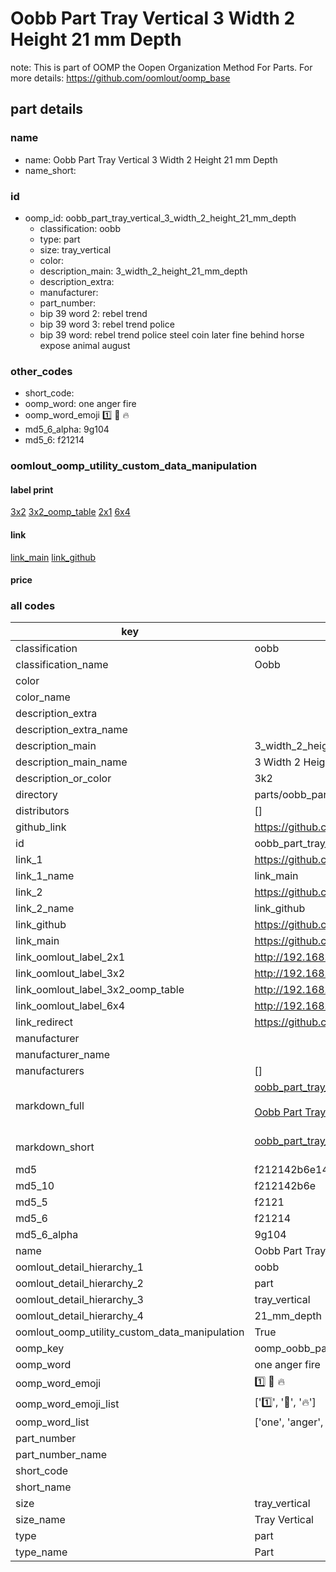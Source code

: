 # Oobb Part Tray Vertical 3 Width 2 Height 21 mm Depth  

note: This is part of OOMP the Oopen Organization Method For Parts. For more details: https://github.com/oomlout/oomp_base

##  part details
  







### name
* name: Oobb Part Tray Vertical 3 Width 2 Height 21 mm Depth
* name_short: 
### id
* oomp_id: oobb_part_tray_vertical_3_width_2_height_21_mm_depth
  * classification: oobb
  * type: part
  * size: tray_vertical
  * color: 
  * description_main: 3_width_2_height_21_mm_depth
  * description_extra: 
  * manufacturer: 
  * part_number: 
  * bip 39 word 2: rebel trend
  * bip 39 word 3: rebel trend police
  * bip 39 word: rebel trend police steel coin later fine behind horse expose animal august

### other_codes
* short_code: 
* oomp_word: one anger fire
* oomp_word_emoji :one: :anger: :fire:
* md5_6_alpha: 9g104
* md5_6: f21214






### oomlout_oomp_utility_custom_data_manipulation
#### label print
[3x2](http://192.168.1.245:1112/?label=oomp%209g104)
[3x2_oomp_table](http://192.168.1.108:1112/?label=oomp%209g104)
[2x1](http://192.168.1.242:1112/?label=oomp%209g104)
[6x4](http://192.168.1.55:1112/?label=oomp%209g104)    

#### link

[link_main](https://github.com/oomlout/oomlout_oomp_version_1_messy/tree/main/parts/oobb_part_tray_vertical_3_width_2_height_21_mm_depth) [link_github](https://github.com/oomlout/oomlout_oomp_version_1_messy/tree/main/parts/oobb_part_tray_vertical_3_width_2_height_21_mm_depth)                             

#### price







### all codes 
| key | value |  
| --- | --- |  
| classification | oobb |  
| classification_name | Oobb |  
| color |  |  
| color_name |  |  
| description_extra |  |  
| description_extra_name |  |  
| description_main | 3_width_2_height_21_mm_depth |  
| description_main_name | 3 Width 2 Height 21 mm Depth |  
| description_or_color | 3k2 |  
| directory | parts/oobb_part_tray_vertical_3_width_2_height_21_mm_depth |  
| distributors | [] |  
| github_link | https://github.com/oomlout/oomlout_oomp_part_src/tree/main/parts/oobb_part_tray_vertical_3_width_2_height_21_mm_depth |  
| id | oobb_part_tray_vertical_3_width_2_height_21_mm_depth |  
| link_1 | https://github.com/oomlout/oomlout_oomp_version_1_messy/tree/main/parts/oobb_part_tray_vertical_3_width_2_height_21_mm_depth |  
| link_1_name | link_main |  
| link_2 | https://github.com/oomlout/oomlout_oomp_version_1_messy/tree/main/parts/oobb_part_tray_vertical_3_width_2_height_21_mm_depth |  
| link_2_name | link_github |  
| link_github | https://github.com/oomlout/oomlout_oomp_version_1_messy/tree/main/parts/oobb_part_tray_vertical_3_width_2_height_21_mm_depth |  
| link_main | https://github.com/oomlout/oomlout_oomp_version_1_messy/tree/main/parts/oobb_part_tray_vertical_3_width_2_height_21_mm_depth |  
| link_oomlout_label_2x1 | http://192.168.1.242:1112/?label=oomp%209g104 |  
| link_oomlout_label_3x2 | http://192.168.1.245:1112/?label=oomp%209g104 |  
| link_oomlout_label_3x2_oomp_table | http://192.168.1.108:1112/?label=oomp%209g104 |  
| link_oomlout_label_6x4 | http://192.168.1.55:1112/?label=oomp%209g104 |  
| link_redirect | https://github.com/oomlout/oomlout_oomp_version_1_messy/tree/main/parts/oobb_part_tray_vertical_3_width_2_height_21_mm_depth |  
| manufacturer |  |  
| manufacturer_name |  |  
| manufacturers | [] |  
| markdown_full | [oobb_part_tray_vertical_3_width_2_height_21_mm_depth](none)<br>[](none)<br>[Oobb Part Tray Vertical 3 Width 2 Height 21 Mm Depth](none)<br><br> |  
| markdown_short | [oobb_part_tray_vertical_3_width_2_height_21_mm_depth](none)<br><br> |  
| md5 | f212142b6e148ad9f516bd534f7a0599 |  
| md5_10 | f212142b6e |  
| md5_5 | f2121 |  
| md5_6 | f21214 |  
| md5_6_alpha | 9g104 |  
| name | Oobb Part Tray Vertical 3 Width 2 Height 21 mm Depth |  
| oomlout_detail_hierarchy_1 | oobb |  
| oomlout_detail_hierarchy_2 | part |  
| oomlout_detail_hierarchy_3 | tray_vertical |  
| oomlout_detail_hierarchy_4 | 21_mm_depth |  
| oomlout_oomp_utility_custom_data_manipulation | True |  
| oomp_key | oomp_oobb_part_tray_vertical_3_width_2_height_21_mm_depth |  
| oomp_word | one anger fire |  
| oomp_word_emoji | :one: :anger: :fire: |  
| oomp_word_emoji_list | [':one:', ':anger:', ':fire:'] |  
| oomp_word_list | ['one', 'anger', 'fire'] |  
| part_number |  |  
| part_number_name |  |  
| short_code |  |  
| short_name |  |  
| size | tray_vertical |  
| size_name | Tray Vertical |  
| type | part |  
| type_name | Part |  
